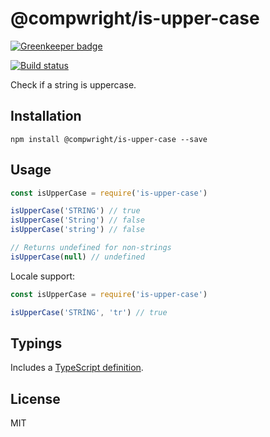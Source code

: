 # @compwright/is-upper-case

[![Greenkeeper badge](https://badges.greenkeeper.io/compwright/is-upper-case.svg)](https://greenkeeper.io/)

[![Build status][travis-image]][travis-url]

Check if a string is uppercase.

## Installation

```
npm install @compwright/is-upper-case --save
```

## Usage

```javascript
const isUpperCase = require('is-upper-case')

isUpperCase('STRING') // true
isUpperCase('String') // false
isUpperCase('string') // false

// Returns undefined for non-strings
isUpperCase(null) // undefined
```

Locale support:

```javascript
const isUpperCase = require('is-upper-case')

isUpperCase('STRİNG', 'tr') // true
```

## Typings

Includes a [TypeScript definition](is-upper-case.d.ts).

## License

MIT

[travis-image]: https://img.shields.io/travis/compwright/is-upper-case.svg?style=flat
[travis-url]: https://travis-ci.org/compwright/is-upper-case
